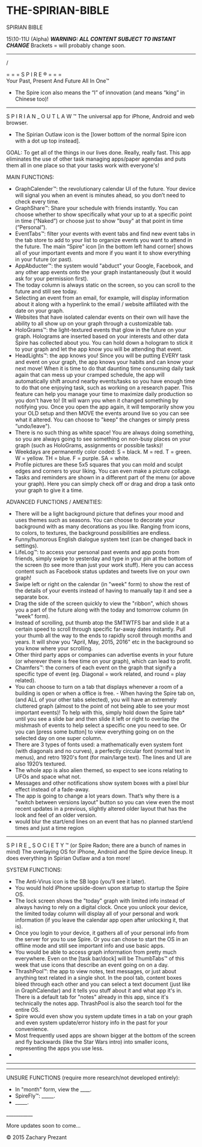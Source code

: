 # THE-SPIRIAN-BIBLE
SPIRIAN BIBLE  

15\10-11U (Alpha) 
***WARNING: ALL CONTENT SUBJECT TO INSTANT CHANGE*** 
Brackets = will probably change soon.   

___________ 
/ 

= = = S P I R E ® = = =   
Your Past, Present And Future All In One™ 
- The Spire icon also means the “I” of innovation (and means “king” in Chinese too)!   
____________  

S P I R I A N _ O U T L A W ™ The universal app for iPhone, Android and web browser. 
- The Spirian Outlaw icon is the [lower bottom of the normal Spire icon with a dot up top instead].   

GOAL: To get all of the things in our lives done. Really, really fast. This app eliminates the use of other task managing apps/paper agendas and puts them all in one place so that your tasks work with everyone's!  

MAIN FUNCTIONS: 
- GraphCalender™: the revolutionary calendar UI of the future. Your device will signal you when an event is minutes ahead, so you don’t need to check every time.  
- GraphShare™: Share your schedule with friends instantly. You can choose whether to show specifically what your up to at a specific point in time (“Naked”) or choose just to show "busy" at that point in time (“Personal”). 
- EventTabs™: filter your events with event tabs and find new event tabs in the tab store to add to your list to organize events you want to attend in the future. The main “Spire" icon [in the bottom left hand corner] shows all of your important events and more if you want it to show everything in your future (or past).  
- AppAbducter™: the system would "abduct" your Google, Facebook, and any other app events onto the your graph instantaneously (but it would ask for your permission first). 
- The today column is always static on the screen, so you can scroll to the future and still see today. 
- Selecting an event from an email, for example, will display information about it along with a hyperlink to the email / website affiliated with the date on your graph. 
- Websites that have isolated calendar events on their own will have the ability to all show up on your graph through a customizable tab. 
- HoloGrams™: the light-textured events that glow in the future on your graph. Holograms are inserted based on your interests and other data Spire has collected about you. You can hold down a hologram to stick it to your graph and let the app know you will be attending that event. 
- HeadLights™: the app knows you! Since you will be putting EVERY task and event on your graph, the app knows your habits and can know your next move! When it is time to do that daunting time consuming daily task again that can mess up your cramped schedule, the app will automatically shift around nearby events/tasks so you have enough time to do that one enjoying task, such as working on a research paper. This feature can help you manage your time to maximize daily production so you don't have to! (It will warn you when it changed something by notifying you. Once you open the app again, it will temporarily show you your OLD setup and then MOVE the events around live so you can see what it altered. You can choose to "keep" the changes or simply press “undo/leave"). 
- There is no such thing as white space! You are always doing something, so you are always going to see something on non-busy places on your graph (such as HoloGrams, assignments or possible tasks)! 
- Weekdays are permanently color coded: S = black. M = red. T = green. W = yellow. TH = blue. F = purple. SA = white.  
- Profile pictures are these 5x5 squares that you can mold and sculpt edges and corners to your liking. You can even make a picture collage. 
- Tasks and reminders are shown in a different part of the menu (or above your graph). Here you can simply check off or drag and drop a task onto your graph to give it a time.  

ADVANCED FUNCTIONS / AMENITIES: 
- There will be a light background picture that defines your mood and uses themes such as seasons. You can choose to decorate your background with as many decorations as you like. Ranging from icons, to colors, to textures, the background possibilities are endless. 
- Funny/humorous English dialogue system text (can be changed back in settings). 
- LifeLog™: to access your personal past events and app posts from friends, simply swipe to yesterday and type in your pin at the bottom of the screen (to see more than just your work stuff). Here you can access content such as Facebook status updates and tweets live on your own graph! 
- Swipe left or right on the calendar (in "week" form) to show the rest of the details of your events instead of having to manually tap it and see a separate box. 
- Drag the side of the screen quickly to view the "ribbon", which shows you a part of the future along with the today and tomorrow column (in “week” form). 
- Instead of scrolling, put thumb atop the SMTWTFS bar and slide it at a certain speed to scroll through specific far-away dates instantly. Pull your thumb all the way to the ends to rapidly scroll through months and years. It will show you "April, May, 2015, 2016" etc in the background so you know where your scrolling. 
- Other third party apps or companies can advertise events in your future (or wherever there is free time on your graph), which can lead to profit. 
- Chamfers™: the corners of each event on the graph that signify a specific type of event (eg. Diagonal = work related, and round = play related). 
- You can choose to turn on a tab that displays whenever a room of a building is open or when a office is free. - When having the Spire tab on, (and ALL of your other tabs selected), you will have an extremely cluttered graph (almost to the point of not being able to see your most important events)! To help with this, simply hold down the Spire tab* until you see a slide bar and then slide it left or right to overlap the mishmash of events to help select a specific one you need to see. Or you can [press some button] to view everything going on on the selected day on one super column. 
- There are 3 types of fonts used: a mathematically even system font (with diagonals and no curves), a perfectly circular font (normal text in menus), and retro 1920's font (for main/large text). The lines and UI are also 1920’s textured.  
- The whole app is also alien themed, so expect to see icons relating to UFOs and space what not. 
- Messages and other notifications show system boxes with a pixel blur effect instead of a fade-away.  
- The app is going to change a lot years down. That’s why there is a "switch between versions layout" button so you can view even the most recent updates in a previous, slightly altered older layout that has the look and feel of an older version. 
- would blur the start/end lines on an event that has no planned start/end times and just a time region   

____________  

S P I R E _ S O C I E T Y ™ (or Spire Radon; there are a bunch of names in mind) 
The overlaying OS for iPhone, Android and the Spire device lineup. It does everything in Spirian Outlaw and a ton more!  

SYSTEM FUNCTIONS: 
- The Anti-Virus icon is the SB logo (you’ll see it later). 
- You would hold iPhone upside-down upon startup to startup the Spire OS. 
- The lock screen shows the "today" graph with limited info instead of always having to rely on a digital clock. Once you unlock your device, the limited today column will display all of your personal and work information (if you leave the calendar app open after unlocking it, that is). 
- Once you login to your device, it gathers all of your personal info from the server for you to use Spire. Or you can chose to start the OS in an offline mode and still see important info and use basic apps. 
- You would be able to access graph information from pretty much everywhere. Even on the [task bar/dock] will be ThumbTabs™ of this week that use icons that describe an event going on on a day.  
- ThrashPool™: the app to view notes, text messages, or just about anything text related in a single shot. In the pool tab, content boxes bleed through each other and you can select a text document (just like in GraphCalendar) and it tells you stuff about it and what app it's in. There is a default tab for "notes" already in this app, since it's technically the notes app. ThrashPool is also the search tool for the entire OS. 
- Spire would even show you system update times in a tab on your graph and even system update/error history info in the past for your convenience. 
- Most frequently used apps are shown bigger at the bottom of the screen and fly backwards (like the Star Wars intro) into smaller icons, representing the apps you use less. 
-   

____________ 
____________ 
UNSURE FUNCTIONS (require more research/not developed entirely): 
- In "month" form, view the ____. 
- SpireFly™: _____.  
- _____.   

\___________  

More updates soon to come…   

© 2015 Zachary Prezant
